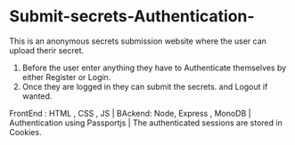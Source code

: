 # Submit-secrets-Authentication-


This is an anonymous secrets submission website where the user can upload therir secret.
1) Before the user enter anything they have to Authenticate themselves by either Register or Login.
2) Once they are logged in they can submit the secrets. and Logout if wanted.

FrontEnd : HTML , CSS , JS  |
BAckend: Node, Express , MonoDB |
Authentication using Passportjs  |
The authenticated sessions are stored in Cookies.
